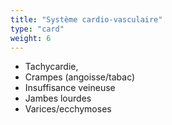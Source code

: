 ```yaml
---
title: "Système cardio-vasculaire"
type: "card"
weight: 6
---
```


* Tachycardie,
* Crampes (angoisse/tabac)
* Insuffisance veineuse
* Jambes lourdes
* Varices/ecchymoses
